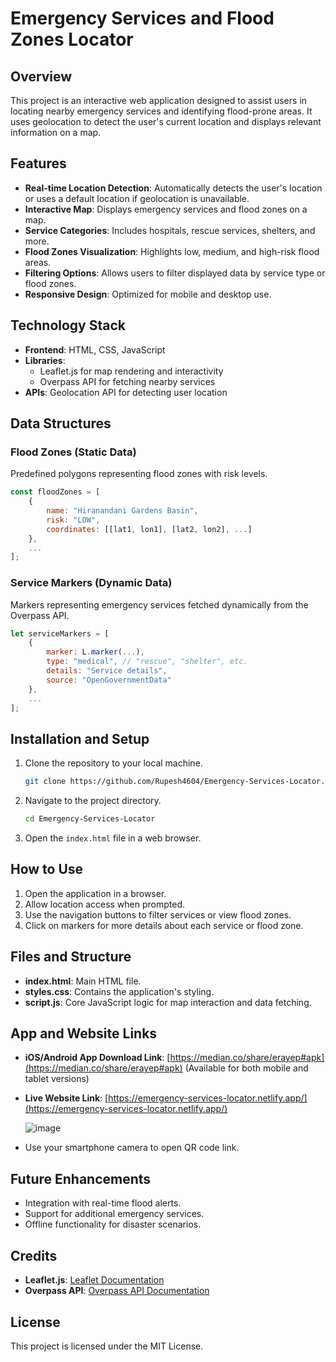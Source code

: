 # Emergency Services and Flood Zones Locator

## Overview
This project is an interactive web application designed to assist users in locating nearby emergency services and identifying flood-prone areas. It uses geolocation to detect the user's current location and displays relevant information on a map.

## Features
- **Real-time Location Detection**: Automatically detects the user's location or uses a default location if geolocation is unavailable.
- **Interactive Map**: Displays emergency services and flood zones on a map.
- **Service Categories**: Includes hospitals, rescue services, shelters, and more.
- **Flood Zones Visualization**: Highlights low, medium, and high-risk flood areas.
- **Filtering Options**: Allows users to filter displayed data by service type or flood zones.
- **Responsive Design**: Optimized for mobile and desktop use.

## Technology Stack
- **Frontend**: HTML, CSS, JavaScript
- **Libraries**: 
  - Leaflet.js for map rendering and interactivity
  - Overpass API for fetching nearby services
- **APIs**: Geolocation API for detecting user location

## Data Structures
### Flood Zones (Static Data)
Predefined polygons representing flood zones with risk levels.
```javascript
const floodZones = [
    {
        name: "Hiranandani Gardens Basin",
        risk: "LOW",
        coordinates: [[lat1, lon1], [lat2, lon2], ...]
    },
    ...
];
```

### Service Markers (Dynamic Data)
Markers representing emergency services fetched dynamically from the Overpass API.
```javascript
let serviceMarkers = [
    {
        marker: L.marker(...),
        type: "medical", // "rescue", "shelter", etc.
        details: "Service details",
        source: "OpenGovernmentData"
    },
    ...
];
```

## Installation and Setup
1. Clone the repository to your local machine.
    ```bash
    git clone https://github.com/Rupesh4604/Emergency-Services-Locator.git
    ```
2. Navigate to the project directory.
    ```bash
    cd Emergency-Services-Locator
    ```
3. Open the `index.html` file in a web browser.

## How to Use
1. Open the application in a browser.
2. Allow location access when prompted.
3. Use the navigation buttons to filter services or view flood zones.
4. Click on markers for more details about each service or flood zone.

## Files and Structure
- **index.html**: Main HTML file.
- **styles.css**: Contains the application's styling.
- **script.js**: Core JavaScript logic for map interaction and data fetching.

## App and Website Links
- **iOS/Android App Download Link**: [https://median.co/share/erayep#apk](https://median.co/share/erayep#apk) (Available for both mobile and tablet versions)
- **Live Website Link**: [https://emergency-services-locator.netlify.app/](https://emergency-services-locator.netlify.app/)

  ![image](https://github.com/user-attachments/assets/013b3ebf-5b75-4858-8732-92f9c2f9f1b8)
- Use your smartphone camera to open QR code link.


## Future Enhancements
- Integration with real-time flood alerts.
- Support for additional emergency services.
- Offline functionality for disaster scenarios.

## Credits
- **Leaflet.js**: [Leaflet Documentation](https://leafletjs.com/)
- **Overpass API**: [Overpass API Documentation](https://wiki.openstreetmap.org/wiki/Overpass_API)

## License
This project is licensed under the MIT License.
